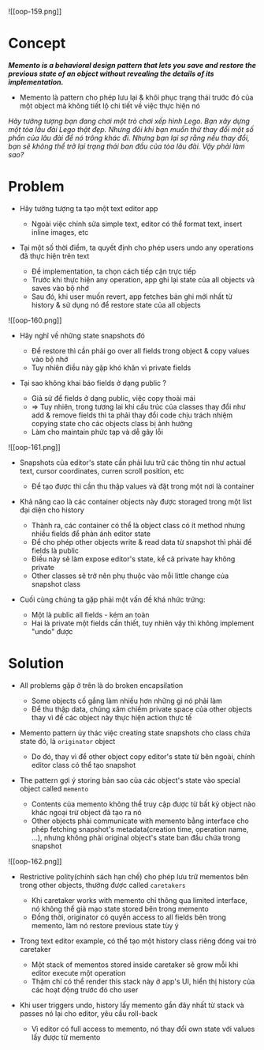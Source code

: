 ![[oop-159.png]]

# Concept

***Memento is a behavioral design pattern that lets you save and restore the previous state of an object without revealing the details of its implementation.***

- Memento là pattern cho phép lưu lại & khôi phục trạng thái trước đó của một object mà không tiết lộ chi tiết về việc thực hiện nó

*Hãy tưởng tượng bạn đang chơi một trò chơi xếp hình Lego. Bạn xây dựng một tòa lâu đài Lego thật đẹp. Nhưng đôi khi bạn muốn thử thay đổi một số phần của lâu đài để nó trông khác đi. Nhưng bạn lại sợ rằng nếu thay đổi, bạn sẽ không thể trở lại trạng thái ban đầu của tòa lâu đài. Vậy phải làm sao?*

# Problem

- Hãy tưởng tượng ta tạo một text editor app
	- Ngoài việc chỉnh sửa simple text, editor có thể format text, insert inline images, etc
	
- Tại một số thời điểm, ta quyết định cho phép users undo any operations đã thực hiện trên text
	- Để implementation, ta chọn cách tiếp cận trực tiếp
	- Trước khi thực hiện any operation, app ghi lại state của all objects và saves vào bộ nhớ
	- Sau đó, khi user muốn revert, app fetches bản ghi mới nhất từ history & sử dụng nó để restore state của all objects

![[oop-160.png]]

- Hãy nghĩ về những state snapshots đó
	- Để restore thì cần phải go over all fields trong object & copy values vào bộ nhớ
	- Tuy nhiên điều này gặp khó khăn vì private fields
	
- Tại sao không khai báo fields ở dạng public ?
	- Giả sử để fields ở dạng public, việc copy thoải mái
	- => Tuy nhiên, trong tương lai khi cấu trúc của classes thay đổi như add & remove fields thì ta phải thay đổi code chịu trách nhiệm copying state cho các objects class bị ảnh hưởng
	- Làm cho maintain phức tạp và dễ gây lỗi

![[oop-161.png]]

- Snapshots của editor's state cần phải lưu trữ các thông tin như actual text, cursor coordinates, curren scroll position, etc
	- Để tạo được thì cần thu thập values và đặt trong một nơi là container
	
- Khả năng cao là các container objects này được storaged trong một list đại diện cho history
	- Thành ra, các container có thể là object class có ít method nhưng nhiều fields để phản ánh editor state
	- Để cho phép other objects write & read data từ snapshot thì phải để fields là public
	- Điều này sẽ làm expose editor's state, kể cả private hay không private
	- Other classes sẽ trở nên phụ thuộc vào mỗi little change của snapshot class
	
- Cuối cùng chúng ta gặp phải một vấn đề khá nhức trứng:
	- Một là public all fields - kém an toàn
	- Hai là private một fields cần thiết, tuy nhiên vậy thì không implement "undo" được
	
# Solution

- All problems gặp ở trên là do broken encapsilation
	- Some objects cố gắng làm nhiều hơn những gì nó phải làm
	- Để thu thập data, chúng xâm chiếm private space của other objects thay vì để các object này thực hiện action thực tế
	
- Memento pattern ủy thác việc creating state snapshots cho class chứa state đó, là `originator` object
	- Do đó, thay vì để other object copy editor's state từ bên ngoài, chính editor class có thể tạo snapshot
	
- The pattern gợi ý storing bản sao của các object's state vào special object called `memento`
	- Contents của memento không thể truy cập được từ bất kỳ object nào khác ngoại trừ object đã tạo ra nó
	- Other objects phải communicate with memento bằng interface cho phép fetching snapshot's metadata(creation time, operation name, ...), nhưng không phải original object's state ban đầu chứa trong snapshot

![[oop-162.png]]

- Restrictive polity(chính sách hạn chế) cho phép lưu trữ mementos bên trong other objects, thường được called `caretakers`
	- Khi caretaker works with memento chỉ thông qua limited interface, nó không thể giả mạo state stored bên trong memento
	- Đồng thời, originator có quyền access to all fields bên trong memento, làm nó restore previous state tùy ý
	
- Trong text editor example, có thể tạo một history class riêng đóng vai trò caretaker
	- Một stack of mementos stored inside caretaker sẽ grow mỗi khi editor execute một operation
	- Thậm chí có thể render this stack này ở app's UI, hiển thị history của các hoạt động trước đó cho user
	
- Khi user triggers undo, history lấy memento gần đây nhất từ stack và passes nó lại cho editor, yêu cầu roll-back
	- Vì editor có full access to memento, nó thay đổi own state với values lấy được từ memento
	
	
	
	
	
	